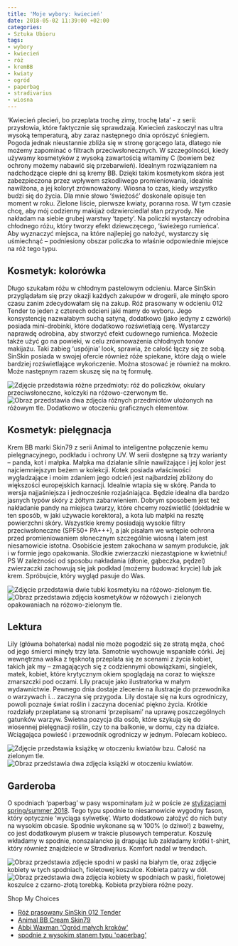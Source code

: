 ```yaml
---
title: 'Moje wybory: kwiecień'
date: 2018-05-02 11:39:00 +02:00
categories:
- Sztuka Ubioru
tags:
- wybory
- kwiecień
- róż
- kremBB
- kwiaty
- ogród
- paperbag
- stradivarius
- wiosna
---
```


<olela-narrative>
‘Kwiecień plecień, bo przeplata trochę zimy, trochę lata’ - z serii: przysłowia, które faktycznie się sprawdzają. Kwiecień zaskoczył nas ultra wysoką temperaturą, aby zaraz następnego dnia oprószyć śniegiem. Pogoda jednak nieustannie zbliża się w stronę gorącego lata, dlatego nie możemy zapominać o filtrach przeciwsłonecznych. W szczególności, kiedy używamy kosmetyków z wysoką zawartością witaminy C (bowiem bez ochrony możemy nabawić się przebarwień). Idealnym rozwiązaniem na nadchodzące ciepłe dni są kremy BB. Dzięki takim kosmetykom skóra jest zabezpieczona przez wpływem szkodliwego promieniowania, idealnie nawilżona, a jej koloryt zrównoważony.
Wiosna to czas, kiedy wszystko budzi się do życia. Dla mnie słowo ‘świeżość’ doskonale opisuje ten moment w roku. Zielone liście, pierwsze kwiaty, poranna rosa. W tym czasie chcę, aby mój codzienny makijaż odzwierciedlał stan przyrody. Nie nakładam na siebie grubej warstwy ‘tapety’. Na policzki wystarczy odrobina chłodnego różu, który tworzy efekt dziewczęcego, ‘świeżego rumieńca’. Aby wyznaczyć miejsca, na które najlepiej go nałożyć, wystarczy się uśmiechnąć – podniesiony obszar policzka to właśnie odpowiednie miejsce na róż tego typu.
</olela-narrative>

## Kosmetyk: kolorówka

Długo szukałam różu w chłodnym pastelowym odcieniu. Marce SinSkin przyglądałam się przy okazji każdych zakupów w drogerii, ale minęło sporo czasu zanim zdecydowałam się na zakup. Róż prasowany w odcieniu 012 Tender to jeden z czterech odcieni jaki mamy do wyboru. Jego konsystencję nazwałabym suchą satyną, dodatkowo (jako jedyny z czwórki) posiada mini-drobinki, które dodatkowo rozświetlają cerę. Wystarczy naprawdę odrobina, aby stworzyć efekt cudownego rumieńca. Możecie także użyć go na powieki, w celu zrównoważenia chłodnych tonów makijażu. Taki zabieg ‘uspójnia’ look, sprawia, że całość łączy się ze sobą. SinSkin posiada w swojej ofercie również róże spiekane, które dają o wiele bardziej rozświetlające wykończenie. Można stosować je również na mokro. Może następnym razem skuszę się na tę formułę.

![Zdjęcie przedstawia różne przedmioty: róż do policzków, okulary przeciwsłoneczne, kolczyki na różowo-czerwonym tle.](https://assets2.ello.co/uploads/asset/attachment/7599954/ello-optimized-429f11af.jpg)
![Obraz przedstawia dwa zdjęcia różnych przedmiotów ułożonych na różowym tle. Dodatkowo w otoczeniu graficznych elementów.](https://assets2.ello.co/uploads/asset/attachment/7599957/ello-optimized-9e856f4c.jpg)

## Kosmetyk: pielęgnacja

Krem BB marki Skin79 z serii Animal to inteligentne połączenie kemu pielęgnacyjnego, podkładu i ochrony UV. W serii dostępne są trzy warianty – panda, kot i małpka. Małpka ma działanie silnie nawilżające i jej kolor jest najciemniejszym beżem w kolekcji. Kotek posiada właściwości wygładzające i moim zdaniem jego odcień jest najbardziej zbliżony do większości europejskich karnacji. Idealnie wtapia się w skórę. Panda to wersja najjaśniejsza i jednocześnie rozjaśniająca. Będzie idealna dla bardzo jasnych typów skóry z żółtym zabarwieniem. Dobrym sposobem jest też nakładanie pandy na miejsca twarzy, które chcemy rozświetlić (dokładnie w ten sposób, w jaki używacie korektora), a kota lub małpki na resztę powierzchni skóry. Wszystkie kremy posiadają wysokie filtry przeciwsłoneczne (SPF50+ PA+++), a jak pisałam we wstępie ochrona przed promieniowaniem słonecznym szczególnie wiosną i latem jest niesamowicie istotna. Osobiście jestem zakochana w samym produkcie, jak i w formie jego opakowania. Słodkie zwierzaczki niezastąpione w kwietniu!
PS W zależności od sposobu nakładania (dłonie, gąbeczka, pędzel) zwierzaczki zachowują się jak podkład (możemy budować krycie) lub jak krem. Spróbujcie, który wygląd pasuje do Was.

![Zdjęcie przedstawia dwie tubki kosmetyku na różowo-zielonym tle.](https://assets1.ello.co/uploads/asset/attachment/7599950/ello-optimized-acd43f50.jpg)
![Obraz przedstawia zdjęcia kosmetyków w różowych i zielonych opakowaniach na różowo-zielonym tle.](https://assets2.ello.co/uploads/asset/attachment/7599952/ello-optimized-d2ac2a89.jpg)

## Lektura

Lily (główna bohaterka) nadal nie może pogodzić się ze stratą męża, choć od jego śmierci minęły trzy lata. Samotnie wychowuje wspaniałe córki. Jej wewnętrzna walka z tęsknotą przeplata się ze scenami z życia kobiet, takich jak my – zmagających się z codziennymi obowiązkami, singielek, matek, kobiet, które krytycznym okiem spoglądają na coraz to większe zmarszczki pod oczami. Lily pracuje jako ilustratorka w małym wydawnictwie. Pewnego dnia dostaje zlecenie  na ilustracje do przewodnika o warzywach i... zaczyna się przygoda. Lily dostaje się na kurs ogrodniczy, powoli poznaje świat roślin i zaczyna doceniać piękno życia. Krótkie rozdziały przeplatane są stronami ‘przepisami’ na uprawę poszczególnych gatunków warzyw. Świetna pozycja dla osób, które szykują się do wiosennej pielęgnacji roślin, czy to na balkonie, w domu, czy na działce. Wciągająca powieść i przewodnik ogrodniczy w jednym. Polecam kobieco.

![Zdjęcie przedstawia książkę w otoczeniu kwiatów bzu. Całość na zielonym tle.](https://assets1.ello.co/uploads/asset/attachment/7599945/ello-optimized-81a8541f.jpg)
![Obraz przedstawia dwa zdjęcia książki w otoczeniu kwiatów.](https://assets0.ello.co/uploads/asset/attachment/7599946/ello-optimized-bc7008cd.jpg)

## Garderoba

O spodniach ‘paperbag’ w pasy wspominałam już w poście ze [stylizacjami spring/summer 2018](http://sztukauniwersalna.pl/2018-04-29-stylizacje-w-trendach-ss-2018). Tego typu spodnie to niesamowicie wygodny fason, który optycznie ‘wyciąga sylwetkę’. Warto dodatkowo założyć do nich buty na wysokim obcasie. Spodnie wykonane są w 100% (o dziwo!) z bawełny, co jest dodatkowym plusem w trakcie plusowych temperatur. Koszulę wkładamy w spodnie, nonszalancko ją drapując lub zakładamy krótki t-shirt, który również znajdziecie w Stradivarius. Komfort nadal w trendach. 

![Obraz przedstawia zdjęcie spodni w paski na białym tle, oraz zdjęcie kobiety w tych spodniach, fioletowej koszulce. Kobieta patrzy w dół.](https://assets1.ello.co/uploads/asset/attachment/7599958/ello-optimized-edf71008.jpg)
![Obraz przedstawia dwa zdjęcia kobiety w spodniach w paski, fioletowej koszulce z czarno-złotą torebką. Kobieta przybiera różne pozy.](https://assets2.ello.co/uploads/asset/attachment/7599962/ello-optimized-e6dacdc8.jpg)

Shop My Choices

* [Róż prasowany SinSkin 012 Tender](https://www.rossmann.pl/Produkt/SINSKIN-MustHave-roz-spiekany-012-Tender-9-g,419824,7169)
* [Animal BB Cream Skin79](https://skin79-sklep.pl/category/441-kremy-bb)
* [Abbi Waxman 'Ogród małych kroków'](http://www.taniaksiazka.pl/ogrod-malych-krokow-abbi-waxman-p-862093.html)
* [spodnie z wysokim stanem typu 'paperbag'](https://www.stradivarius.com/pl/kobieta/ubrania/kolekcja/spodnie/zobacz-wszystkie/spodnie-paperbag-z-wysokim-stanem-c1020047051p300601533.html?colorId=010)

